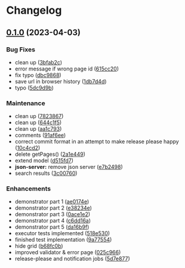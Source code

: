 # Changelog

## [0.1.0](https://github.com/dasch-swiss/dsp-cpe/compare/v0.0.0...v0.1.0) (2023-04-03)


### Bug Fixes

* clean up ([3bfab2c](https://github.com/dasch-swiss/dsp-cpe/commit/3bfab2c7e8d97bc55f72c81c96d8c4196673f39b))
* error message if wrong page id ([615cc20](https://github.com/dasch-swiss/dsp-cpe/commit/615cc20a5324c6bfb3cdcb26c32f4cb91af4484a))
* fix typo ([dbc9868](https://github.com/dasch-swiss/dsp-cpe/commit/dbc986806ecdbfae72469ead5f99b9067cbec6e7))
* save url in browser history ([1db7d4d](https://github.com/dasch-swiss/dsp-cpe/commit/1db7d4d0236c19d9280656b14e481b8e3521ceb9))
* typo ([5dc9d9b](https://github.com/dasch-swiss/dsp-cpe/commit/5dc9d9b78a93d16392a80f8e3ef5961da3642e0c))


### Maintenance

* clean up ([7823867](https://github.com/dasch-swiss/dsp-cpe/commit/782386712df4e172b97cd18e78908033146bb047))
* clean up ([644c1f5](https://github.com/dasch-swiss/dsp-cpe/commit/644c1f5d1dcffed973ca646ec27d95addc8d6be7))
* clean up ([aa1c793](https://github.com/dasch-swiss/dsp-cpe/commit/aa1c793ecc0a99adc6c62630c59166d1fbdfd622))
* comments ([91af6ee](https://github.com/dasch-swiss/dsp-cpe/commit/91af6eeef5870020b8e77aca6eba3478fd3d9824))
* correct commit format in an attempt to make release please happy ([10c4cd2](https://github.com/dasch-swiss/dsp-cpe/commit/10c4cd2c03bf7d66ae974f86602f6d770d27c910))
* delete getPages() ([2a1e449](https://github.com/dasch-swiss/dsp-cpe/commit/2a1e449b926aae8864e48f9566ecb8ef817d911c))
* extend model ([d515fd7](https://github.com/dasch-swiss/dsp-cpe/commit/d515fd7cfbbb42195df1f388ea5797245fb915c4))
* **json-server:** remove json server ([e7b2498](https://github.com/dasch-swiss/dsp-cpe/commit/e7b24981a6dea369808cce3a1cbd5da3119a64d4))
* search results ([3c00760](https://github.com/dasch-swiss/dsp-cpe/commit/3c00760e463196d1138984089c5c0b0a896e9c84))


### Enhancements

* demonstrator part 1 ([ae0174e](https://github.com/dasch-swiss/dsp-cpe/commit/ae0174e99914cf1d845349eb4e6be464257f0e56))
* demonstrator part 2 ([e38234e](https://github.com/dasch-swiss/dsp-cpe/commit/e38234ec5c8cb1c58482162034b363b1251448fb))
* demonstrator part 3 ([0ace1e2](https://github.com/dasch-swiss/dsp-cpe/commit/0ace1e25fc916a518d3b0c1ea959c1cfa2830435))
* demonstrator part 4 ([c6dd16a](https://github.com/dasch-swiss/dsp-cpe/commit/c6dd16a01d1661cc037275f5b8983375c68b3ae0))
* demonstrator part 5 ([da16b9f](https://github.com/dasch-swiss/dsp-cpe/commit/da16b9f568ba67ba185d15a62ec87c9a85186649))
* executor tests implemented ([518e530](https://github.com/dasch-swiss/dsp-cpe/commit/518e530fba65afed838c5c5bc44995dae5c0585f))
* finished test implementation ([9a77554](https://github.com/dasch-swiss/dsp-cpe/commit/9a77554ec71620e5628a39989f41fea1251083c7))
* hide grid ([b68fc0b](https://github.com/dasch-swiss/dsp-cpe/commit/b68fc0bb29819910643dd759515b5cb749e1da07))
* improved validator & error page ([025c966](https://github.com/dasch-swiss/dsp-cpe/commit/025c9662d1b3e17d2b7fa1097ca3b783ce1c75d7))
* release-please and notification jobs ([5d7e877](https://github.com/dasch-swiss/dsp-cpe/commit/5d7e87777ba4eccd302146a4f06a3ff81e08e7b7))


